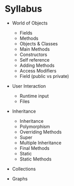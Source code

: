 # Syllabus

* World of Objects
  * Fields
  * Methods
  * Objects & Classes
  * Main Methods
  * Constructors
  * Self reference
  * Adding Methods
  * Access Modifiers
  * Field (public vs private)

* User Interaction
  * Runtime input
  * Files

* Inheritance
  * Inheritance
  * Polymorphism
  * Overriding Methods
  * Super
  * Multiple Inheritance
  * Final Methods
  * Static
  * Static Methods

*  Collections

* Graphs
